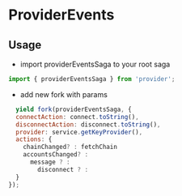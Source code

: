 ProviderEvents
===========================

## Usage

- import providerEventsSaga to your root saga
```js
import { providerEventsSaga } from 'provider';
```

- add new fork with params

```js
  yield fork(providerEventsSaga, {
  connectAction: connect.toString(),
  disconnectAction: disconnect.toString(),
  provider: service.getKeyProvider(),
  actions: {
    chainChanged? : fetchChain
    accountsChanged? :
      message ? :
        disconnect ? :
  }
});
```
